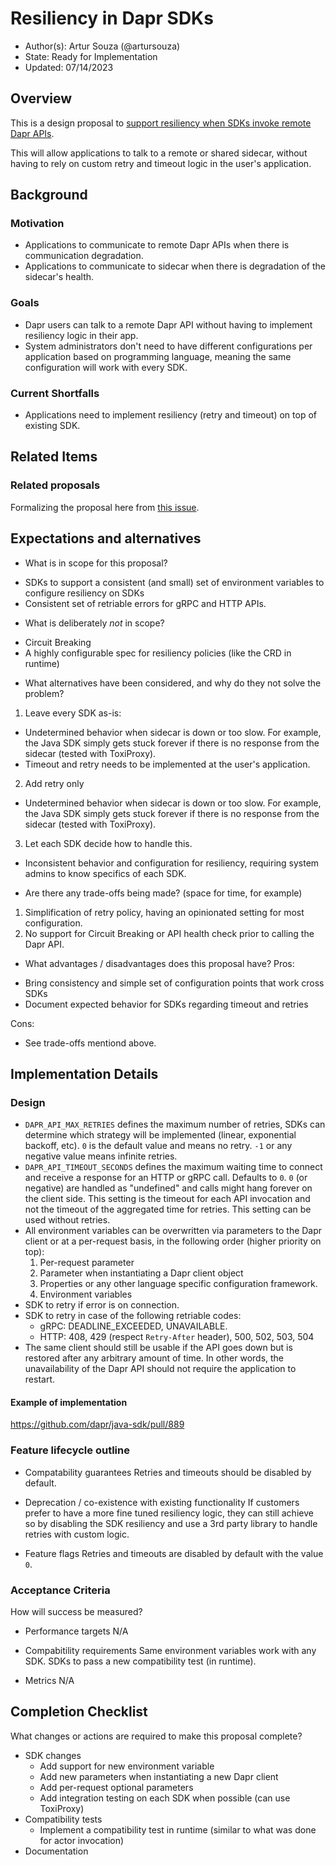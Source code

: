 # Resiliency in Dapr SDKs

* Author(s): Artur Souza (@artursouza)
* State: Ready for Implementation
* Updated: 07/14/2023

## Overview

This is a design proposal to [support resiliency when SDKs invoke remote Dapr APIs](https://github.com/dapr/dapr/issues/6609).

This will allow applications to talk to a remote or shared sidecar, without having to rely on custom retry and timeout logic in the user's application.

## Background

### Motivation
- Applications to communicate to remote Dapr APIs when there is communication degradation.
- Applications to communicate to sidecar when there is degradation of the sidecar's health.

### Goals
- Dapr users can talk to a remote Dapr API without having to implement resiliency logic in their app.
- System administrators don't need to have different configurations per application based on programming language, meaning the same configuration will work with every SDK.

### Current Shortfalls
- Applications need to implement resiliency (retry and timeout) on top of existing SDK.

## Related Items

### Related proposals 

Formalizing the proposal here from [this issue](https://github.com/dapr/dapr/issues/6609).

## Expectations and alternatives

* What is in scope for this proposal?
- SDKs to support a consistent (and small) set of environment variables to configure resiliency on SDKs
- Consistent set of retriable errors for gRPC and HTTP APIs.

* What is deliberately *not* in scope?
- Circuit Breaking
- A highly configurable spec for resiliency policies (like the CRD in runtime)


* What alternatives have been considered, and why do they not solve the problem?
1. Leave every SDK as-is:
  - Undetermined behavior when sidecar is down or too slow. For example, the Java SDK simply gets stuck forever if there is no response from the sidecar (tested with ToxiProxy).
  - Timeout and retry needs to be implemented at the user's application.
2. Add retry only
  - Undetermined behavior when sidecar is down or too slow. For example, the Java SDK simply gets stuck forever if there is no response from the sidecar (tested with ToxiProxy).
3. Let each SDK decide how to handle this.
  - Inconsistent behavior and configuration for resiliency, requiring system admins to know specifics of each SDK.

* Are there any trade-offs being made? (space for time, for example)
1. Simplification of retry policy, having an opinionated setting for most configuration.
2. No support for Circuit Breaking or API health check prior to calling the Dapr API.

* What advantages / disadvantages does this proposal have? 
Pros:
- Bring consistency and simple set of configuration points that work cross SDKs
- Document expected behavior for SDKs regarding timeout and retries

Cons:
- See trade-offs mentiond above.

## Implementation Details

### Design

* `DAPR_API_MAX_RETRIES` defines the maximum number of retries, SDKs can determine which strategy will be implemented (linear, exponential backoff, etc). `0` is the default value and means no retry. `-1` or any negative value means infinite retries.
* `DAPR_API_TIMEOUT_SECONDS` defines the maximum waiting time to connect and receive a response for an HTTP or gRPC call. Defaults to `0`. `0` (or negative) are handled as "undefined" and calls might hang forever on the client side. This setting is the timeout for each API invocation and not the timeout of the aggregated time for retries. This setting can be used without retries.
* All environment variables can be overwritten via parameters to the Dapr client or at a per-request basis, in the following order (higher priority on top):
  1. Per-request parameter
  2. Parameter when instantiating a Dapr client object
  3. Properties or any other language specific configuration framework.
  4. Environment variables
* SDK to retry if error is on connection.
* SDK to retry in case of the following retriable codes:
  * gRPC: DEADLINE_EXCEEDED, UNAVAILABLE.
  * HTTP: 408, 429 (respect `Retry-After` header), 500, 502, 503, 504
* The same client should still be usable if the API goes down but is restored after any arbitrary amount of time. In other words, the unavailability of the Dapr API should not require the application to restart.

#### Example of implementation

https://github.com/dapr/java-sdk/pull/889

### Feature lifecycle outline

* Compatability guarantees
Retries and timeouts should be disabled by default.

* Deprecation / co-existence with existing functionality
If customers prefer to have a more fine tuned resiliency logic, they can still achieve so by disabling the SDK resiliency and use a 3rd party library to handle retries with custom logic.

* Feature flags
Retries and timeouts are disabled by default with the value `0`.

### Acceptance Criteria

How will success be measured? 

* Performance targets
N/A

* Compabitility requirements
Same environment variables work with any SDK.
SDKs to pass a new compatibility test (in runtime).

* Metrics
N/A

## Completion Checklist

What changes or actions are required to make this proposal complete?

* SDK changes
  * Add support for new environment variable
  * Add new parameters when instantiating a new Dapr client
  * Add per-request optional parameters
  * Add integration testing on each SDK when possible (can use ToxiProxy)
* Compatibility tests
  * Implement a compatibility test in runtime (similar to what was done for actor invocation)
* Documentation

